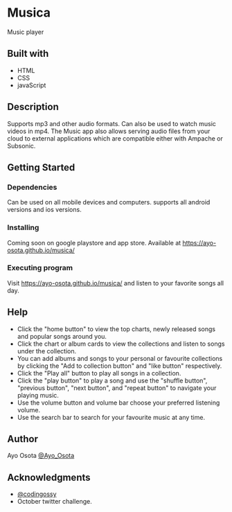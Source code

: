 # Musica

Music player

## Built with

* HTML
* CSS
* javaScript

## Description


Supports mp3 and other audio formats. Can also be used to watch music videos in mp4. The Music app also allows serving audio files from your cloud to external applications which are compatible either with Ampache or Subsonic.

## Getting Started

### Dependencies

Can be used on all mobile devices and computers.
supports all android versions and ios versions.

### Installing
Coming soon on google playstore and app store.
Available at https://ayo-osota.github.io/musica/

### Executing program

Visit https://ayo-osota.github.io/musica/ and listen to your favorite songs all day.

## Help

* Click the "home button" to view the top charts, newly released songs and popular songs around you.
* Click the chart or album cards to view the collections and listen to songs under the collection.
* You can add albums and songs to your personal or favourite collections by clicking the "Add to collection button" and "like button" respectively.
* Click the "Play all" button to play all songs in a collection.
* Click the "play button" to play a song and use the "shuffle button", "previous button", "next button", and "repeat button" to navigate your playing music.
* Use the volume button and volume bar choose your preferred listening volume.
* Use the search bar to search for your favourite music at any time.
  

## Author


Ayo Osota [@Ayo_Osota](https://twitter.com/Ayo_Osota)

## Acknowledgments

* [@codingossy](https://twitter.com/codingossy)
* October twitter challenge.
